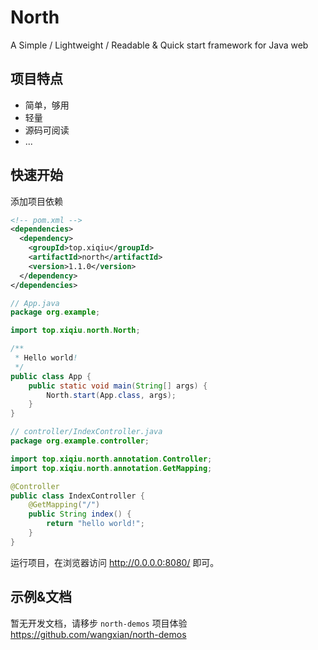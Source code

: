 # North

A Simple / Lightweight / Readable & Quick start framework for Java web

## 项目特点

- 简单，够用
- 轻量
- 源码可阅读
- ...

## 快速开始

添加项目依赖

```xml
<!-- pom.xml -->
<dependencies>
  <dependency>
    <groupId>top.xiqiu</groupId>
    <artifactId>north</artifactId>
    <version>1.1.0</version>
  </dependency>
</dependencies>
```

```java
// App.java
package org.example;

import top.xiqiu.north.North;

/**
 * Hello world!
 */
public class App {
    public static void main(String[] args) {
        North.start(App.class, args);
    }
}

```

```java
// controller/IndexController.java
package org.example.controller;

import top.xiqiu.north.annotation.Controller;
import top.xiqiu.north.annotation.GetMapping;

@Controller
public class IndexController {
    @GetMapping("/")
    public String index() {
        return "hello world!";
    }
}
```

运行项目，在浏览器访问 http://0.0.0.0:8080/ 即可。

## 示例&文档

暂无开发文档，请移步 `north-demos` 项目体验 <https://github.com/wangxian/north-demos>
